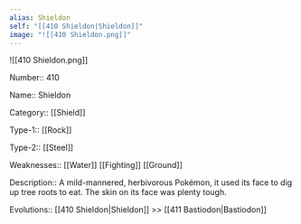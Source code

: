 ```yaml
---
alias: Shieldon
self: "[[410 Shieldon|Shieldon]]"
image: "![[410 Shieldon.png]]"
---
```


![[410 Shieldon.png]]

Number:: 410

Name:: Shieldon

Category:: [[Shield]]

Type-1:: [[Rock]]

Type-2:: [[Steel]] 

Weaknesses:: [[Water]] [[Fighting]] [[Ground]] 

Description:: A mild-mannered, herbivorous Pokémon, it used its face to dig up tree roots to eat. The skin on its face was plenty tough.

Evolutions:: [[410 Shieldon|Shieldon]] >> [[411 Bastiodon|Bastiodon]]
